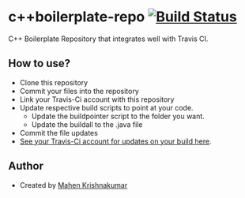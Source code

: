 # c++boilerplate-repo [![Build Status](https://travis-ci.org/mahkrish/cplusplus-boilerplate-repo.svg?branch=master)](https://travis-ci.org/mahkrish/cplusplus-boilerplate-repo)
C++ Boilerplate Repository that integrates well with Travis CI.

## How to use?
- Clone this repository
- Commit your files into the repository
- Link your Travis-Ci account with this repository
- Update respective build scripts to point at your code.
  - Update the buildpointer script to the folder you want.
  - Update the buildall to the .java file
- Commit the file updates
- [See your Travis-Ci account for updates on your build here](travis-ci.org).

## Author
- Created by [Mahen Krishnakumar](https://github.com/mahkrish)

